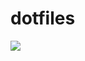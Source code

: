 # dotfiles

![](https://raw.githubusercontent.com/egonelbre/gophers/master/vector/science/power-to-the-linux.svg)
